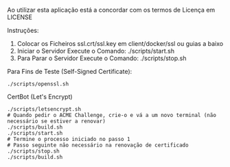 Ao utilizar esta aplicação está a concordar com os termos de Licença em LICENSE

Instruções:

<ol>
    <li>Colocar os Ficheiros ssl.crt/ssl.key em client/docker/ssl ou guias a baixo</li>
    <li>Iniciar o Servidor Execute o Comando: ./scripts/start.sh</li>
    <li>Para Parar o Servidor Execute o Comando: ./scripts/stop.sh</li>
</ol>

Para Fins de Teste (Self-Signed Certificate):

    ./scripts/openssl.sh

CertBot (Let's Encrypt)

    ./scripts/letsencrypt.sh
    # Quando pedir o ACME Challenge, crie-o e vá a um novo terminal (não necessário se estiver a renovar)
    ./scripts/build.sh
    ./scripts/start.sh
    # Termine o processo iniciado no passo 1
    # Passo seguinte não necessário na renovação de certificado
    ./scripts/stop.sh
    ./scripts/build.sh
